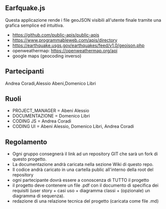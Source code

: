 ## Earfquake.js

Questa applicazione rende i file geoJSON visibili all'utente finale tramite una grafica semplice ed intuitiva.


* https://github.com/public-apis/public-apis
* https://www.programmableweb.com/apis/directory
* https://earthquake.usgs.gov/earthquakes/feed/v1.0/geojson.php
* openweathermap: https://openweathermap.org/api
* google maps (geocoding inverso)


## Partecipanti
Andrea Coradi,Alessio Abeni,Domenico Libri

## Ruoli

* PROJECT_MANAGER = Abeni Alessio
* DOCUMENTAZIONE = Domenico Libri
* CODING JS = Andrea Coradi
* CODING UI = Abeni Alessio, Domenico Libri, Andrea Coradi

## Regolamento
* Ogni gruppo consegnerà il link ad un repository GIT che sarà un fork di questo progetto.
* La documentazione andrà caricata nella sezione Wiki di questo repo.
* Il codice andrà caricato in una cartella public all'interno della root del repository
* ogni partecipante dovrà essere a conoscenza di TUTTO il progetto
* il progetto deve contenere un file .pdf con il documento di specifica dei requisiti (user story + casi uso + diagramma classi + (opzionale) un diagramma di sequenza).
* redazione di una relazione tecnica del progetto (caricata come file .md)
